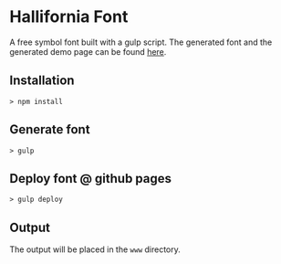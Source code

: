 # Hallifornia Font
A free symbol font built with a gulp script. The generated font and the generated demo page can be found [here](http://mborgbrant.github.io/hallifornia-font/).

## Installation
`> npm install`

## Generate font
`> gulp`

## Deploy font @ github pages
`> gulp deploy`

## Output
The output will be placed in the `www` directory.
